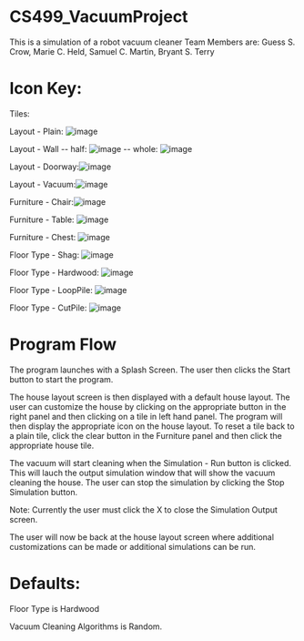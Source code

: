 # CS499_VacuumProject
This is a simulation of a robot vacuum cleaner
Team Members are: Guess S. Crow, Marie C. Held, Samuel C. Martin, Bryant S. Terry 

# Icon Key:

Tiles:

Layout - Plain: ![image](https://user-images.githubusercontent.com/70613399/164985564-0e04d62d-6e3d-480a-a0ec-66cae3c908c8.png)

Layout - Wall -- half:  ![image](https://user-images.githubusercontent.com/70613399/164985437-ee9ff4bd-3a2c-42e7-98aa-94cd6f696e74.png)
              -- whole: ![image](https://user-images.githubusercontent.com/70613399/164985645-6611ee08-e001-4584-bf02-a7c2a6d45b50.png)
 
Layout - Doorway:![image](https://user-images.githubusercontent.com/70613399/164985369-07e24608-5c87-4782-a090-dea8b48c545c.png)

Layout - Vacuum:![image](https://user-images.githubusercontent.com/70613399/164986920-74dba9b0-8f11-4196-9bc3-3e09de35c4f2.png)


Furniture - Chair:![image](https://user-images.githubusercontent.com/70613399/164985332-242e0555-6d1e-4834-b8c8-51d40be525d9.png)

Furniture - Table: ![image](https://user-images.githubusercontent.com/70613399/164985805-f521c9f0-b88e-44ed-a3bf-13d4df57ee41.png)

Furniture - Chest: ![image](https://user-images.githubusercontent.com/70613399/164985347-335c3097-2779-4fb3-b4c2-11ab34aa26ba.png)



Floor Type -  Shag: ![image](https://user-images.githubusercontent.com/70613399/164986889-d0ed9f84-df24-4b0d-bcce-1b1968b0c0dc.png)

Floor Type - Hardwood: ![image](https://user-images.githubusercontent.com/70613399/164985486-8fb3c9f0-54ac-49bd-949f-bc1c683bd6f8.png)

Floor Type -  LoopPile: ![image](https://user-images.githubusercontent.com/70613399/164986903-80a605d9-d4a8-4a57-83b5-3b737dd5213b.png)

Floor Type -  CutPile:  ![image](https://user-images.githubusercontent.com/70613399/164985289-6a98df81-b7ac-4a43-a0c1-a05154f5e729.png)


# Program Flow

The program launches with a Splash Screen.  The user then clicks the Start button to start the program.

The house layout screen is then displayed with a default house layout.  The user can customize the house by clicking on the appropriate button in the right panel and then clicking on a tile in left hand panel.  The program will then display the appropriate icon on the house layout.  To reset a tile back to a plain tile, click the clear button in the Furniture panel and then click the appropriate house tile.

The vacuum will start cleaning when the Simulation - Run button is clicked.  This will lauch the output simulation window that will show the vacuum cleaning the house. The user can stop the simulation by clicking the Stop Simulation button.

Note:  Currently the user must click the X to close the Simulation Output screen. 

The user will now be back at the house layout screen where additional customizations can be made or additional simulations can be run.

# Defaults:

Floor Type is Hardwood

Vacuum Cleaning Algorithms is Random.

